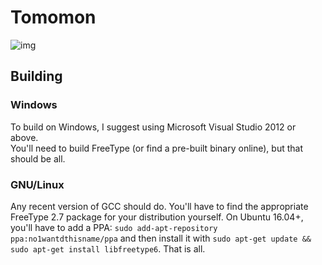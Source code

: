 # Tomomon

![img](https://i.imgur.com/Sxcqw5B.png)

## Building
### Windows

To build on Windows, I suggest using Microsoft Visual Studio 2012 or above.  
You'll need to build FreeType (or find a pre-built binary online), but that should be all.  

### GNU/Linux

Any recent version of GCC should do. You'll have to find the appropriate FreeType 2.7 package for your distribution yourself. On Ubuntu 16.04+, you'll have to add a PPA: `sudo add-apt-repository ppa:no1wantdthisname/ppa` and then install it with `sudo apt-get update && sudo apt-get install libfreetype6`. That is all.
